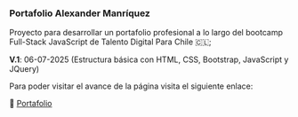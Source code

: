 ### Portafolio Alexander Manríquez

Proyecto para desarrollar un portafolio profesional a lo largo del bootcamp Full-Stack JavaScript de Talento Digital Para Chile 🇨🇱;

<b>V.1</b>: 06-07-2025 (Estructura básica con HTML, CSS, Bootstrap, JavaScript y JQuery)

Para poder visitar el avance de la página visita el siguiente enlace:

🔗 <a href="https://alexandermanriquez.github.io/evaluacion-portafolio/" target="_blank">Portafolio</a>
